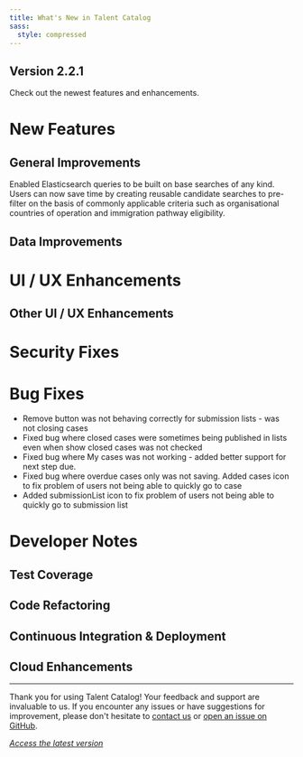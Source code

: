 ```yaml
---
title: What's New in Talent Catalog
sass:
  style: compressed
---
```


## Version 2.2.1

Check out the newest features and enhancements.

# New Features


## General Improvements
Enabled Elasticsearch queries to be built on base searches of any kind. Users can now save time by
creating reusable candidate searches to pre-filter on the basis of commonly applicable criteria
such as organisational countries of operation and immigration pathway eligibility.

## Data Improvements


# UI / UX Enhancements

## Other UI / UX Enhancements

# Security Fixes

# Bug Fixes

- Remove button was not behaving correctly for submission lists - was not closing cases
- Fixed bug where closed cases were sometimes being published in lists even when show closed cases
  was not checked
- Fixed bug where My cases was not working - added better support for next step due.
- Fixed bug where overdue cases only was not saving. Added cases icon to fix problem of users not being able to quickly go to case
- Added submissionList icon to fix problem of users not being able to quickly go to submission list

# Developer Notes

## Test Coverage

## Code Refactoring

## Continuous Integration & Deployment

## Cloud Enhancements


---

Thank you for using Talent Catalog! Your feedback and support are invaluable to us. If you encounter
any issues or have suggestions for improvement, please don't hesitate to [contact us](mailto:support@talentcatalog.net) or
[open an issue on GitHub](https://github.com/Talent-Catalog/talentcatalog/issues).

*[Access the latest version](https://tctalent.org/admin-portal/login)*
